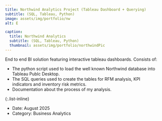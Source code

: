 ```yaml
---
title: Northwind Analytics Project (Tableau Dashboard + Querying)
subtitle: (SQL, Tableau, Python)
image: assets/img/portfolio/nw
alt: E

caption:
  title: Northwind Analytics 
  subtitle: (SQL, Tableau, Python)
  thumbnail: assets/img/portfolio/northwindPic
---
```

End to end BI solution featuring interactive tableau dashboards. Consists of:

- The python script used to load the well known Northwind database into Tableau Publc Desktop.
- The SQL queries used to create the tables for RFM analysis, KPI indicators and inventory risk metrics.
- Documentation about the process of my analysis.

{:.list-inline}
- Date: August 2025
- Category: Business Analytics

